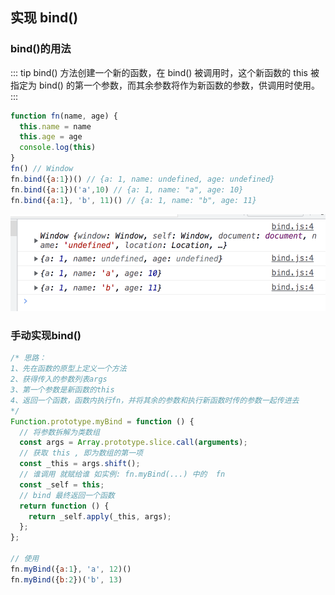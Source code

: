 ## 实现 bind()

### bind()的用法
::: tip
bind() 方法创建一个新的函数，在 bind() 被调用时，这个新函数的 this 被指定为 bind() 的第一个参数，而其余参数将作为新函数的参数，供调用时使用。
:::
```js
function fn(name, age) {
  this.name = name
  this.age = age
  console.log(this)
}
fn() // Window
fn.bind({a:1})() // {a: 1, name: undefined, age: undefined}
fn.bind({a:1})('a',10) // {a: 1, name: "a", age: 10}
fn.bind({a:1}, 'b', 11)() // {a: 1, name: "b", age: 11}
```
![bind函数](/images/bind-1.png)

### 手动实现bind()

```js
/* 思路：
1、先在函数的原型上定义一个方法
2、获得传入的参数列表args
3、第一个参数是新函数的this
4、返回一个函数，函数内执行fn，并将其余的参数和执行新函数时传的参数一起传进去
*/
Function.prototype.myBind = function () {
  // 将参数拆解为类数组
  const args = Array.prototype.slice.call(arguments);
  // 获取 this , 即为数组的第一项
  const _this = args.shift();
  // 谁调用 就赋给谁 如实例: fn.myBind(...) 中的  fn
  const _self = this;
  // bind 最终返回一个函数
  return function () {
    return _self.apply(_this, args);
  };
};

// 使用
fn.myBind({a:1}, 'a', 12)()
fn.myBind({b:2})('b', 13)
```


